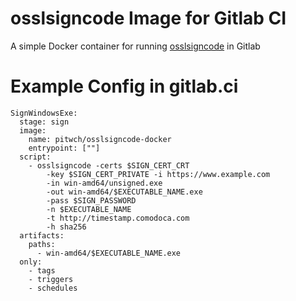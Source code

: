 # osslsigncode Image for Gitlab CI
A simple Docker container for running
[osslsigncode](https://sourceforge.net/projects/osslsigncode/) in Gitlab

# Example Config in gitlab.ci

```
SignWindowsExe:
  stage: sign
  image:
    name: pitwch/osslsigncode-docker
    entrypoint: [""]
  script:
    - osslsigncode -certs $SIGN_CERT_CRT
        -key $SIGN_CERT_PRIVATE -i https://www.example.com
        -in win-amd64/unsigned.exe
        -out win-amd64/$EXECUTABLE_NAME.exe
        -pass $SIGN_PASSWORD
        -n $EXECUTABLE_NAME
        -t http://timestamp.comodoca.com
        -h sha256
  artifacts:
    paths:
      - win-amd64/$EXECUTABLE_NAME.exe
  only:
    - tags
    - triggers
    - schedules

```
